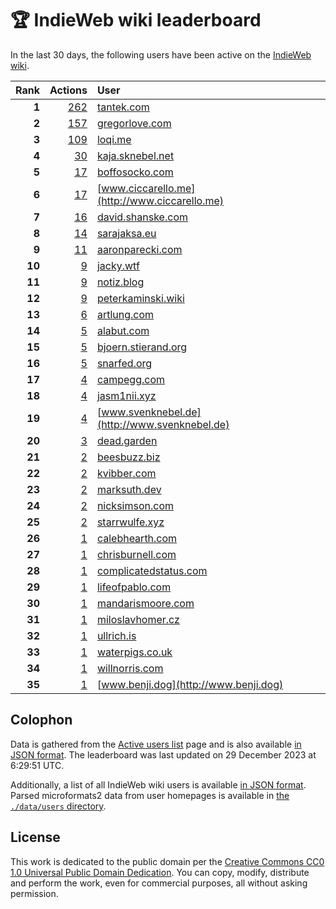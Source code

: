 # 🏆 IndieWeb wiki leaderboard

In the last 30 days, the following users have been active on the [IndieWeb wiki](https://indieweb.org).

| Rank | Actions | User |
|-----:|--------:|:-----|
| **1** | [262](https://indieweb.org/Special:Contributions/Tantek.com) | [tantek.com](http://tantek.com) |
| **2** | [157](https://indieweb.org/Special:Contributions/Gregorlove.com) | [gregorlove.com](http://gregorlove.com) |
| **3** | [109](https://indieweb.org/Special:Contributions/Loqi.me) | [loqi.me](http://loqi.me) |
| **4** | [30](https://indieweb.org/Special:Contributions/Kaja.sknebel.net) | [kaja.sknebel.net](http://kaja.sknebel.net) |
| **5** | [17](https://indieweb.org/Special:Contributions/Boffosocko.com) | [boffosocko.com](http://boffosocko.com) |
| **6** | [17](https://indieweb.org/Special:Contributions/Www.ciccarello.me) | [www.ciccarello.me](http://www.ciccarello.me) |
| **7** | [16](https://indieweb.org/Special:Contributions/David.shanske.com) | [david.shanske.com](http://david.shanske.com) |
| **8** | [14](https://indieweb.org/Special:Contributions/Sarajaksa.eu) | [sarajaksa.eu](http://sarajaksa.eu) |
| **9** | [11](https://indieweb.org/Special:Contributions/Aaronparecki.com) | [aaronparecki.com](http://aaronparecki.com) |
| **10** | [9](https://indieweb.org/Special:Contributions/Jacky.wtf) | [jacky.wtf](http://jacky.wtf) |
| **11** | [9](https://indieweb.org/Special:Contributions/Notiz.blog) | [notiz.blog](http://notiz.blog) |
| **12** | [9](https://indieweb.org/Special:Contributions/Peterkaminski.wiki) | [peterkaminski.wiki](http://peterkaminski.wiki) |
| **13** | [6](https://indieweb.org/Special:Contributions/Artlung.com) | [artlung.com](http://artlung.com) |
| **14** | [5](https://indieweb.org/Special:Contributions/Alabut.com) | [alabut.com](http://alabut.com) |
| **15** | [5](https://indieweb.org/Special:Contributions/Bjoern.stierand.org) | [bjoern.stierand.org](http://bjoern.stierand.org) |
| **16** | [5](https://indieweb.org/Special:Contributions/Snarfed.org) | [snarfed.org](http://snarfed.org) |
| **17** | [4](https://indieweb.org/Special:Contributions/Campegg.com) | [campegg.com](http://campegg.com) |
| **18** | [4](https://indieweb.org/Special:Contributions/Jasm1nii.xyz) | [jasm1nii.xyz](http://jasm1nii.xyz) |
| **19** | [4](https://indieweb.org/Special:Contributions/Www.svenknebel.de) | [www.svenknebel.de](http://www.svenknebel.de) |
| **20** | [3](https://indieweb.org/Special:Contributions/Dead.garden) | [dead.garden](http://dead.garden) |
| **21** | [2](https://indieweb.org/Special:Contributions/Beesbuzz.biz) | [beesbuzz.biz](http://beesbuzz.biz) |
| **22** | [2](https://indieweb.org/Special:Contributions/Kvibber.com) | [kvibber.com](http://kvibber.com) |
| **23** | [2](https://indieweb.org/Special:Contributions/Marksuth.dev) | [marksuth.dev](http://marksuth.dev) |
| **24** | [2](https://indieweb.org/Special:Contributions/Nicksimson.com) | [nicksimson.com](http://nicksimson.com) |
| **25** | [2](https://indieweb.org/Special:Contributions/Starrwulfe.xyz) | [starrwulfe.xyz](http://starrwulfe.xyz) |
| **26** | [1](https://indieweb.org/Special:Contributions/Calebhearth.com) | [calebhearth.com](http://calebhearth.com) |
| **27** | [1](https://indieweb.org/Special:Contributions/Chrisburnell.com) | [chrisburnell.com](http://chrisburnell.com) |
| **28** | [1](https://indieweb.org/Special:Contributions/Complicatedstatus.com) | [complicatedstatus.com](http://complicatedstatus.com) |
| **29** | [1](https://indieweb.org/Special:Contributions/Lifeofpablo.com) | [lifeofpablo.com](http://lifeofpablo.com) |
| **30** | [1](https://indieweb.org/Special:Contributions/Mandarismoore.com) | [mandarismoore.com](http://mandarismoore.com) |
| **31** | [1](https://indieweb.org/Special:Contributions/Miloslavhomer.cz) | [miloslavhomer.cz](http://miloslavhomer.cz) |
| **32** | [1](https://indieweb.org/Special:Contributions/Ullrich.is) | [ullrich.is](http://ullrich.is) |
| **33** | [1](https://indieweb.org/Special:Contributions/Waterpigs.co.uk) | [waterpigs.co.uk](http://waterpigs.co.uk) |
| **34** | [1](https://indieweb.org/Special:Contributions/Willnorris.com) | [willnorris.com](http://willnorris.com) |
| **35** | [1](https://indieweb.org/Special:Contributions/Www.benji.dog) | [www.benji.dog](http://www.benji.dog) |


## Colophon

Data is gathered from the [Active users list](https://indieweb.org/Special:ActiveUsers) page and is also available [in JSON format](https://github.com/jgarber623/indieweb-wiki-leaderboard/blob/main/data/leaderboard.json). The leaderboard was last updated on 29 December 2023 at 6:29:51 UTC.

Additionally, a list of all IndieWeb wiki users is available [in JSON format](https://github.com/jgarber623/indieweb-wiki-leaderboard/blob/main/data/users.json). Parsed microformats2 data from user homepages is available in [the `./data/users` directory](https://github.com/jgarber623/indieweb-wiki-leaderboard/blob/main/data/users).

## License

This work is dedicated to the public domain per the [Creative Commons CC0 1.0 Universal Public Domain Dedication](https://creativecommons.org/publicdomain/zero/1.0/). You can copy, modify, distribute and perform the work, even for commercial purposes, all without asking permission.
